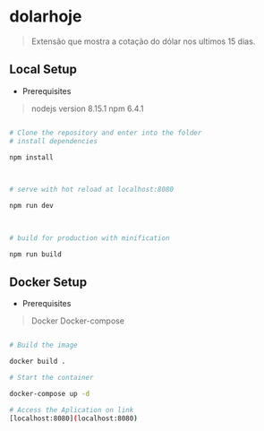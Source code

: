 
# dolarhoje

  

> Extensão que mostra a cotação do dólar nos ultimos 15 dias.

  

##  Local Setup
* Prerequisites
> nodejs version 8.15.1
> npm 6.4.1
  

``` bash

# Clone the repository and enter into the folder
# install dependencies

npm install

  

# serve with hot reload at localhost:8080

npm run dev

  

# build for production with minification

npm run build

```

  

##  Docker Setup
* Prerequisites
> Docker
> Docker-compose
  

``` bash

# Build the image

docker build .

# Start the container

docker-compose up -d

# Access the Aplication on link
[localhost:8080](localhost:8080)

```
 
